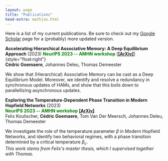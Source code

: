 ```yaml
---
layout: page
title: "Publications"
head-extra: mathjax.html
---
```


Here is a list of my current publications. Be sure to check out my [Google Scholar](https://scholar.google.be/citations?user=4BQ4DZsAAAAJ) page for a (probably) more updated version.

**Accelerating Hierarchical Associative Memory: A Deep Equilibrium Approach** (2023)  **<font color='green'>NeurIPS 2023 -- AMHN workshop</font>** [[**[ArXiv]**](https://arxiv.org/abs/2311.15673)]{style="float:right"} \
**Cédric Goemaere**, Johannes Deleu, Thomas Demeester

We show that (Hierarchical) Associative Memory can be cast as a Deep Equilibrium Model. Moreover, we identify and resolve a redundancy in synchronous updates of HAMs, and show that this boils down to parallellizing asynchronous updates.

**Exploring the Temperature-Dependent Phase Transition in Modern Hopfield Networks** (2023)\
<font color='green'>**NeurIPS 2023 -- AMHN workshop**</font> [**[ArXiv]**](https://arxiv.org/abs/2311.18434)\
Felix Koulischer, **Cédric Goemaere**, Tom Van Der Meersch, Johannes Deleu, Thomas Demeester

We investigate the role of the temperature parameter $\beta$ in Modern Hopfield Networks, and identify two behavioral regimes, with a phase transition determined by a critical temperature $\beta_c$. \
*This work stems from Felix's master thesis, which I supervised together with Thomas.*
